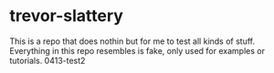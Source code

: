 # trevor-slattery

This is a repo that does nothin but for me to test all kinds of stuff.
Everything in this repo resembles is fake, only used for examples or tutorials. 0413-test2
